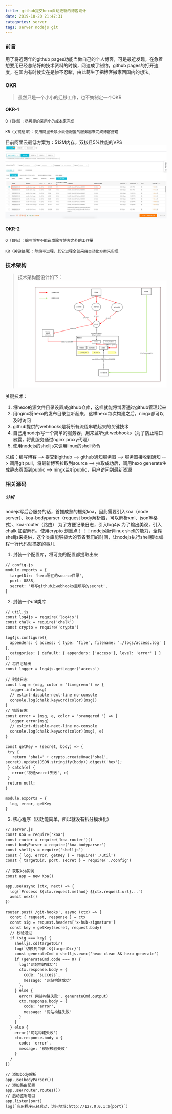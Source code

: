 ```yaml
---
title: github提交hexo自动更新的博客设计
date: 2019-10-20 21:47:31
categories: server
tags: server nodejs git
---
```


### 前言
用了将近两年的github pages功能当做自己的个人博客，可是最近发现，在急着想要用已经总结好的技术资料的时候，网速成了制约，github pages的打开速度，在国内有时候实在是惨不忍睹，由此萌生了把博客搬家回国内的想法。

### OKR
> 虽然只是一个小小的迁移工作，也不妨制定一个OKR
#### OKR-1
    O（目标）：尽可能的采用小的成本来完成

    KR（关键结果）：使用阿里云最小最低配置的服务器来完成博客搭建
    
  目前阿里云最低方案为：512M内存，双核且5%性能的VPS
  ![aliyun](/images/server/aliyun-server.jpg)


#### OKR-2
    O（目标）：编写博客不能造成除写博客之外的工作量

    KR（关键结果）：除编写过程，其它过程全部采用自动化方案来实现

### 技术架构
> 技术架构图设计如下：
![aliyun](/images/server/auto-blog.png)

关键技术：
1. 将hexo的源文件目录设置成github仓库，这样就能将博客通过github管理起来
2. 用nginx将hexo的发布目录监听起来，这样hexo每次构建之后，ningx都可以及时访问
3. github提供的webhooks是将所有流程串联起来的关键技术
4. 自己用nodejs写一个简单的服务器，用来监听git webhooks（为了防止端口暴露，将此服务通过nginx proxy代理）
5. 使用nodejs的shelljs来调用linux的shell命令

总结：编写博客 --> 提交到github --> github通知服务器 --> 服务器接收到通知 --> 调用git pull，将最新博客拉取到source --> 拉取成功后，调用hexo generate生成静态页面到public --> ningx监听public，用户访问到最新资源

### 相关源码

##### 分析
nodejs写后台服务的话，首推成熟的框架koa，因此需要引入koa（node server）、koa-bodyparser（request body解析器，可以解析xml、json等格式）、koa-router（路由）
为了方便记录日志，引入log4js
为了输出美观，引入chalk
加密解码，使用crypto
划重点！！！nodejs操作linux shell的能力，全靠shelljs来提供，这个类库能够极大的节省我们的时间，让nodejs执行shell脚本编程一行代码就搞定的事儿

1. 封装一个配置库，将可变的配置都提取出来

```
// config.js
module.exports = {
  targetDir: 'hexo所在的source目录',
  port: 8888,
  secret: '填写github上webhooks里填写的secret',
}
```

2. 封装一个util类库

```
// util.js
const log4js = require('log4js')
const chalk = require('chalk')
const crypto = require('crypto')

log4js.configure({
  appenders: { access: { type: 'file', filename: './logs/access.log' } },
  categories: { default: { appenders: ['access'], level: 'error' } }
})
// 将日志输出
const logger = log4js.getLogger('access')

// 封装日志
const log = (msg, color = 'limegreen') => {
  logger.info(msg)
  // eslint-disable-next-line no-console
  console.log(chalk.keyword(color)(msg))
}
// 错误日志
const error = (msg, e, color = 'orangered ') => {
  logger.error(msg)
  // eslint-disable-next-line no-console
  console.log(chalk.keyword(color)(msg), e)
}

const getKey = (secret, body) => {
 try {
   return 'sha1=' + crypto.createHmac('sha1', secret).update(JSON.stringify(body)).digest('hex');
 } catch(e) {
   error('校验secret失败', e)
 } 
 return null;
}

module.exports = {
  log, error, getKey
}
```

3. 核心程序（因功能简单，所以就没有拆分模块化）

```
// server.js
const Koa = require('koa')
const router = require('koa-router')()
const bodyParser = require('koa-bodyparser')
const shelljs = require('shelljs')
const { log, error, getKey } = require('./util')
const { targetDir, port, secret } = require('./config')

// 获取koa实例
const app = new Koa()

app.use(async (ctx, next) => {
  log(`Process ${ctx.request.method} ${ctx.request.url}...`)
  await next()
})

router.post('/git-hooks', async (ctx) => {
  const { request, response } = ctx
  const sig = request.headers['x-hub-signature']
  const key = getKey(secret, request.body)
  // 校验通过
  if (sig === key) {
    shelljs.cd(targetDir)
    log(`切换到目录：${targetDir}`)
    const generateCmd = shelljs.exec('hexo clean && hexo generate')
    if (generateCmd.code === 0) {
      log('网站构建成功')
      ctx.response.body = {
        code: 'success',
        message: '网站构建成功'
      };
    } else {
      error('网站构建失败', generateCmd.output)
      ctx.response.body = {
        code: 'error',
        message: '网站构建失败'
      }
    }
  } else {
    error('网站构建失败')
    ctx.response.body = {
      code: 'error',
      message: '权限校验失败'
    }
  }
})

// 添加body解析
app.use(bodyParser())
// 添加路由配置
app.use(router.routes())
// 启动监听端口
app.listen(port)
log(`应用程序已经启动，访问地址:http://127.0.0.1:${port}`)
```